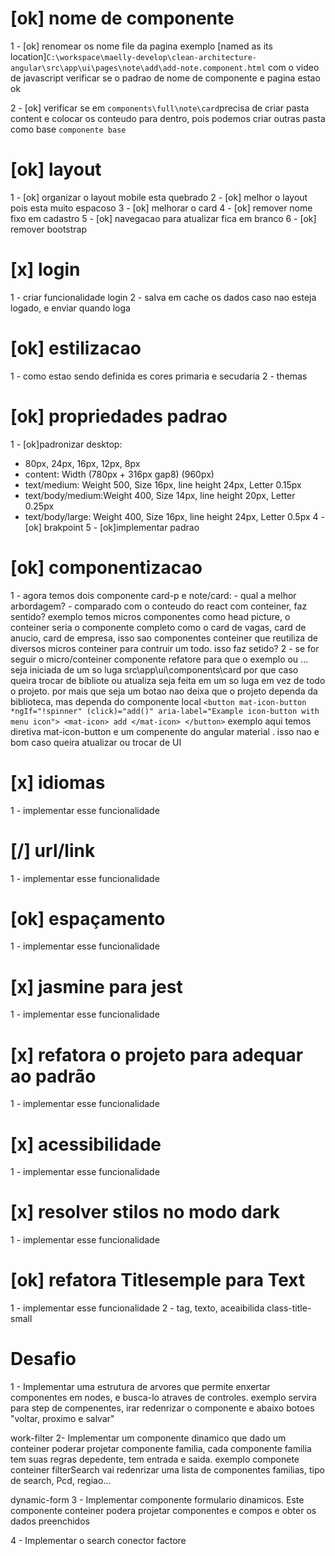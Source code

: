 # [ok] nome de componente
 1 - [ok] renomear os nome file da pagina exemplo [named as its location]`C:\workspace\maelly-develop\clean-architecture-angular\src\app\ui\pages\note\add\add-note.component.html` com o video de javascript verificar se o padrao de nome de componente e pagina estao ok

 2 - [ok] verificar se em `components\full\note\card`precisa de criar pasta content e colocar os conteudo para dentro, pois podemos criar outras pasta como base `componente base` 

# [ok] layout
  1 - [ok] organizar o layout mobile esta quebrado
  2 - [ok] melhor o layout pois esta muito espacoso 
  3 - [ok] melhorar o card
  4 - [ok] remover nome fixo em cadastro
  5 - [ok] navegacao para atualizar fica em branco
  6 - [ok] remover bootstrap
  
# [x] login
  1 - criar funcionalidade login
  2 - salva em cache os dados caso nao esteja logado, e enviar quando loga

# [ok] estilizacao
  1 - como estao sendo definida es cores primaria e secudaria
  2 - themas

# [ok] propriedades padrao
  1 - [ok]padronizar desktop:
   - 80px, 24px, 16px, 12px, 8px
   - content: Width (780px + 316px gap8) (960px)
   - text/medium: Weight 500, Size 16px, line height 24px, Letter 0.15px
   - text/body/medium:Weight 400, Size 14px, line height 20px, Letter 0.25px
   - text/body/large: Weight 400, Size 16px, line height 24px, Letter 0.5px
  4 - [ok] brakpoint
  5 - [ok]implementar padrao

# [ok] componentizacao
  1 - agora temos dois componente card-p e note/card:
    -  qual a melhor arbordagem?
    - comparado com o conteudo do react com conteiner, faz sentido? exemplo temos micros componentes
    como head picture, o conteiner seria o componente completo como o card de vagas, card de anucio, card de
    empresa, isso sao componentes conteiner que reutiliza de diversos micros conteiner para contruir um todo. isso
    faz setido?
  2 - se for seguir o micro/conteiner componente refatore para que 
  o exemplo <ng-card> ou <p-card>... seja iniciada de um so luga
  src\app\ui\components\card
  por que caso queira trocar de bibliote ou atualiza seja feita em
  um so luga em vez de todo o projeto. por mais que seja um botao
  nao deixa que o projeto dependa da biblioteca, mas dependa do componente local
  `
  <button mat-icon-button *ngIf="!spinner" (click)="add()" aria-label="Example icon-button with menu icon">
    <mat-icon>
      add
    </mat-icon>
  </button>
  `
  exemplo aqui temos diretiva  mat-icon-button e um compenente do angular material <mat-icon>. isso nao e bom caso queira atualizar ou trocar de UI

# [x] idiomas
  1 - implementar esse funcionalidade 

# [/] url/link
  1 - implementar esse funcionalidade 

# [ok] espaçamento
  1 - implementar esse funcionalidade 

# [x] jasmine para jest
  1 - implementar esse funcionalidade 

# [x] refatora o projeto para adequar ao padrão
  1 - implementar esse funcionalidade 
 
# [x] acessibilidade
  1 - implementar esse funcionalidade 

# [x] resolver stilos no modo dark
  1 - implementar esse funcionalidade 

# [ok] refatora Titlesemple para Text
  1 - implementar esse funcionalidade
  2 - tag, texto, aceaibilida class-title-small 

# Desafio
  1 - Implementar uma estrutura de arvores que permite enxertar componentes em nodes, e busca-lo atraves de controles.
  exemplo servira para step de compenentes, irar redenrizar o componente e abaixo botoes
  "voltar, proximo e salvar" 

  work-filter
  2- Implementar um componente dinamico que dado um conteiner poderar projetar componente familia, cada componente familia tem suas regras depedente, tem entrada e saida. exemplo componete conteiner filterSearch vai redenrizar
  uma lista de componentes familias, tipo de search, Pcd, regiao...

  dynamic-form
  3 - Implementar componente formulario dinamicos. Este componente conteiner podera projetar componentes e compos
  e obter os dados preenchidos

  4 -  Implementar o search conector factore
